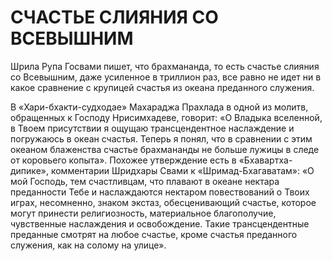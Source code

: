 # СЧАСТЬЕ СЛИЯНИЯ СО ВСЕВЫШНИМ

Шрила Рупа Госвами пишет, что брахмананда, то есть счастье слияния со Всевышним, даже усиленное в триллион раз, все равно не идет ни в какое сравнение с крупицей счастья из океана преданного служения.

В «Хари-бхакти-судходае» Махараджа Прахлада в одной из молитв, обращенных к Господу Нрисимхадеве, говорит: «О Владыка вселенной, в Твоем присутствии я ощущаю трансцендентное наслаждение и погружаюсь в океан счастья. Теперь я понял, что в сравнении с этим океаном блаженства счастье брахмананды не больше лужицы в следе от коровьего копыта». Похожее утверждение есть в «Бхавартха-дипике», комментарии Шридхары Свами к «Шримад-Бхагаватам»: «О мой Господь, тем счастливцам, что плавают в океане нектара преданности Тебе и наслаждаются нектаром повествований о Твоих играх, несомненно, знаком экстаз, обесценивающий счастье, которое могут принести религиозность, материальное благополучие, чувственные наслаждения и освобождение. Такие трансцендентные преданные смотрят на любое счастье, кроме счастья преданного служения, как на солому на улице».
